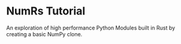 # NumRs Tutorial
An exploration of high performance Python Modules built in Rust by creating a basic NumPy clone.
